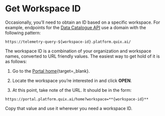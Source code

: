 # Get Workspace ID

Occasionally, you’ll need to obtain an ID based on a specific workspace.
For example, endpoints for the [Data Catalogue API](/apis/data-catalogue-api/intro) use a domain with the
following pattern:

    https://telemetry-query-${workspace-id}.platform.quix.ai/

The workspace ID is a combination of your organization and workspace
names, converted to URL friendly values. The easiest way to get hold of
it is as follows:

1.  Go to the [Portal home](https://portal.platform.quix.ai/){target=_blank}.

2.  Locate the workspace you’re interested in and click **OPEN**.

3.  At this point, take note of the URL. It should be in the form:

<!-- end list -->

    https://portal.platform.quix.ai/home?workspace=**{workspace-id}**

Copy that value and use it wherever you need a workspace ID.
